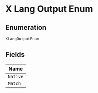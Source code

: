 
# X Lang Output Enum

## Enumeration

`XLangOutputEnum`

## Fields

| Name |
|  --- |
| `Native` |
| `Match` |

